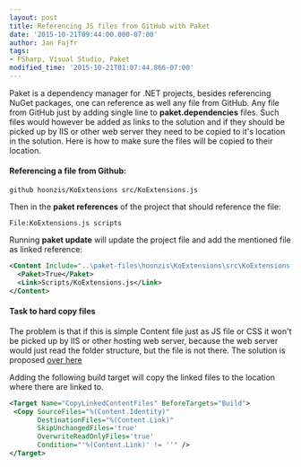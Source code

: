 ```yaml
---
layout: post
title: Referencing JS files from GitHub with Paket
date: '2015-10-21T09:44:00.000-07:00'
author: Jan Fajfr
tags:
- FSharp, Visual Studio, Paket
modified_time: '2015-10-21T01:07:44.866-07:00'
---
```


Paket is a dependency manager for .NET projects, besides referencing NuGet packages, one can reference as well any file from GitHub. Any file from GitHub just by adding single line to **paket.dependencies** files. Such files would however be added as links to the solution and if they should be picked up by IIS or other web server they need to be copied to it's location in the solution. Here is how to make sure the files will be copied to their location.

#### Referencing a file from Github:

```
github hoonzis/KoExtensions src/KoExtensions.js
```

Then in the **paket references** of the project that should reference the file:

```
File:KoExtensions.js scripts
```

Running **paket update** will update the project file and add the mentioned file as linked reference:

```xml
<Content Include="..\paket-files\hoonzis\KoExtensions\src\KoExtensions.js">
  <Paket>True</Paket>
  <Link>Scripts/KoExtensions.js</Link>
</Content>
```

#### Task to hard copy files
The problem is that if this is simple Content file just as JS file or CSS it won't be picked up by IIS or other hosting web server, because the web server would just read the folder structure, but the file is not there. The solution is proposed [over here](http://mattperdeck.com/post/Copying-linked-content-files-at-each-build-using-MSBuild.aspx)

Adding the following build target will copy the linked files to the location where there are linked to.

```xml
<Target Name="CopyLinkedContentFiles" BeforeTargets="Build">
 <Copy SourceFiles="%(Content.Identity)"
       DestinationFiles="%(Content.Link)"
       SkipUnchangedFiles='true'
       OverwriteReadOnlyFiles='true'
       Condition="'%(Content.Link)' != ''" />
</Target>
```

